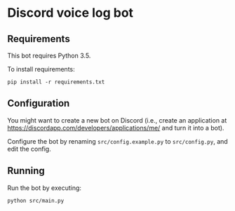 # Discord voice log bot
## Requirements
This bot requires Python 3.5.

To install requirements:

```pip install -r requirements.txt```

## Configuration
You might want to create a new bot on Discord (i.e., create an application at https://discordapp.com/developers/applications/me/ and turn it into a bot).

Configure the bot by renaming `src/config.example.py` to `src/config.py`, and edit the config.

## Running
Run the bot by executing:

```python src/main.py```

